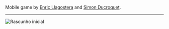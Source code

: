 Mobile game by [Enric Llagostera](http://enric.llagostera.com.br) and [Simon Ducroquet](http://www.flickr.com/photos/ducroquet).

---

![Rascunho inicial](../2014-02-27_ConectaNumeros_01.png)